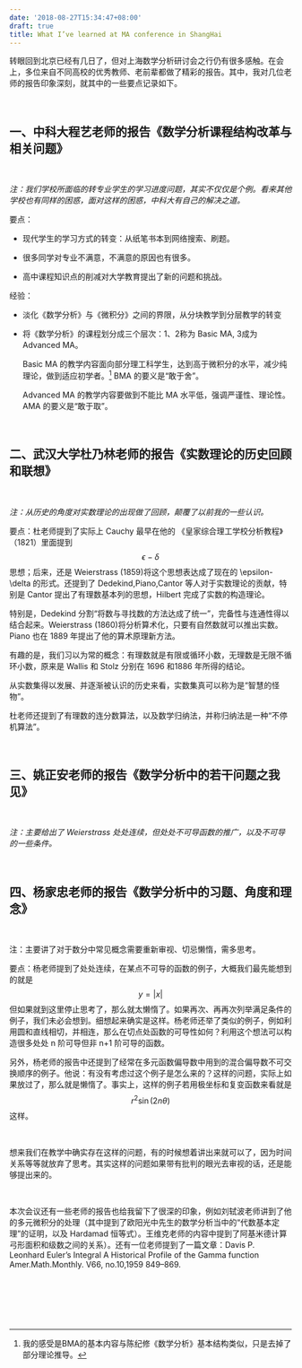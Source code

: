 ```yaml
---
date: '2018-08-27T15:34:47+08:00'
draft: true
title: What I’ve learned at MA conference in ShangHai
---
```


转眼回到北京已经有几日了，但对上海数学分析研讨会之行仍有很多感触。在会上，多位来自不同高校的优秀教师、老前辈都做了精彩的报告。其中，我对几位老师的报告印象深刻，就其中的一些要点记录如下。

 

一、中科大程艺老师的报告《数学分析课程结构改革与相关问题》
----------------------------------------------------------

 

*注：我们学校所面临的转专业学生的学习进度问题，其实不仅仅是个例。看来其他学校也有同样的困惑，面对这样的困惑，中科大有自己的解决之道。*

要点：

-   现代学生的学习方式的转变：从纸笔书本到网络搜索、刷题。

-   很多同学对专业不满意，不满意的原因也有很多。

-   高中课程知识点的削减对大学教育提出了新的问题和挑战。

经验：

-   淡化《数学分析》与《微积分》之间的界限，从分块教学到分层教学的转变

-   将《数学分析》的课程划分成三个层次：1、2称为 Basic MA, 3成为 Advanced MA。

    Basic MA
    的教学内容面向部分理工科学生，达到高于微积分的水平，减少纯理论，做到适应初学者。[^1]
    BMA 的要义是“敢于舍”。

    [^1]: 我的感受是BMA的基本内容与陈纪修《数学分析》基本结构类似，只是去掉了部分理论推导。

    Advanced MA 的教学内容要做到不能比 MA 水平低，强调严谨性、理论性。 AMA
    的要义是“敢于取”。

 

二、武汉大学杜乃林老师的报告《实数理论的历史回顾和联想》
--------------------------------------------------------

 

*注​：从历史的角度对实数理论的出现做了回顾，颠覆了以前我的一些认识。*

要点：杜老师提到了实际上 Cauchy 最早在他的
《皇家综合理工学校分析教程》（1821）里面提到$$\epsilon-\delta$$思想；后来，还是
Weierstrass (1859)将这个思想表达成了现在的 \\epsilon-\\delta 的形式。还提到了
Dedekind,Piano,Cantor 等人对于实数理论的贡献，特别是 Cantor
提出了有理数基本列的思想，Hilbert 完成了实数的构造理论。

特别是，Dedekind
分割“将数与寻找数的方法达成了统一”，完备性与连通性得以结合起来。Weierstrass
(1860)将分析算术化，只要有自然数就可以推出实数。Piano 也在 1889
年提出了他的算术原理新方法。

有趣的是，我们习以为常的概念：有理数就是有限或循环小数，无理数是无限不循环小数，原来是
Wallis 和 Stolz 分别在 1696 和1886 年所得的结论。

从实数集得以发展、并逐渐被认识的历史来看，实数集真可以称为是“智慧的怪物”。

杜老师还提到了有理数的连分数算法，以及数学归纳法，并称归纳法是一种“不停机算法”。

 

三、姚正安老师的报告《数学分析中的若干问题之我见》
--------------------------------------------------

 

*注：主要给出了 Weierstrass
处处连续，但处处不可导函数的推广，以及不可导的一些条件。*

 

四、杨家忠老师的报告《数学分析中的习题、角度和理念》
----------------------------------------------------

 

注：主要讲了对于数分中常见概念需要重新审视、切忌懒惰，需多思考。

要点：杨老师提到了处处连续，在某点不可导的函数的例子，大概我们最先能想到的就是
$$y=|x|$$但如果就到这里停止思考了，那么就太懒惰了。如果再次、再再次列举满足条件的例子，我们未必会想到。细想起来确实是这样。杨老师还举了类似的例子，例如利用圆和直线相切，并相连，那么在切点处函数的可导性如何？利用这个想法可以构造很多处处
n 阶可导但非 n+1 阶可导的函数。

另外，杨老师的报告中还提到了经常在多元函数偏导数中用到的混合偏导数不可交换顺序的例子。他说：有没有考虑过这个例子是怎么来的？这样的问题，实际上如果放过了，那么就是懒惰了。事实上，这样的例子若用极坐标和复变函数来看就是
$$r^2 \sin(2n\theta)$$ 这样。

 

想来我们在教学中确实存在这样的问题，有的时候想着讲出来就可以了，因为时间关系等等就放弃了思考。其实这样的问题如果带有批判的眼光去审视的话，还是能够提出来的。

 

本次会议还有一些老师的报告也给我留下了很深的印象，例如刘轼波老师讲到了他的多元微积分的处理（其中提到了欧阳光中先生的数学分析当中的“代数基本定理”的证明，以及
Hardamad
恒等式）。王维克老师的内容中提到了阿基米德计算弓形面积和级数之间的关系）。还有一位老师提到了一篇文章：Davis
P. Leonhard Euler’s Integral A Historical Profile of the Gamma function
Amer.Math.Monthly. V66, no.10,1959 849–869.

 



 

 
